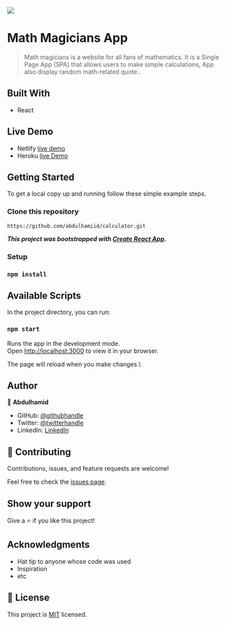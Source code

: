 ![](https://img.shields.io/badge/Microverse-blueviolet)

# Math Magicians App

>Math magicians is a website for all fans of mathematics. It is a Single Page App (SPA) that allows users to make simple calculations, App also display random math-related quote..


## Built With

- React

## Live Demo
- Netlify [live demo](https://melodious-toffee-2c949d.netlify.app/)
- Heroku [live Demo](https://abdulhamid-react-calculator.herokuapp.com/quotes)

## Getting Started

To get a local copy up and running follow these simple example steps.

### Clone this repository

```
https://github.com/abdulhamiid/calculator.git
```
***This project was bootstrapped with [Create React App](https://github.com/facebook/create-react-app).***

### Setup
### ``` npm install ```

## Available Scripts

In the project directory, you can run:

### `npm start`

Runs the app in the development mode.\
Open [http://localhost:3000](http://localhost:3000) to view it in your browser.

The page will reload when you make changes.\

## Author

👤 **Abdulhamid**

- GitHub: [@githubhandle](https://github.com/abdulhamiid)
- Twitter: [@twitterhandle](https://twitter.com/abdulhamid_adio)
- LinkedIn: [LinkedIn](https://www.linkedin.com/in/abdulhamid-adio-b0b343223)

## 🤝 Contributing

Contributions, issues, and feature requests are welcome!

Feel free to check the [issues page](https://github.com/abdulhamiid/calculator/issues).

## Show your support

Give a ⭐️ if you like this project!

## Acknowledgments

- Hat tip to anyone whose code was used
- Inspiration
- etc

## 📝 License

This project is [MIT](./MIT.md) licensed.